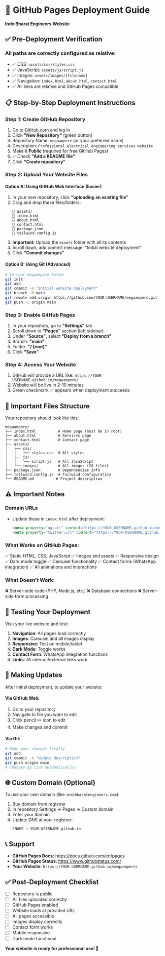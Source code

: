 # 🚀 GitHub Pages Deployment Guide
**Indo Bharat Engineers Website**

## ✅ Pre-Deployment Verification

### All paths are correctly configured as relative:
- ✅ CSS: `assets/css/styles.css`
- ✅ JavaScript: `assets/js/script.js`
- ✅ Images: `assets/images/[filename]`
- ✅ Navigation: `index.html`, `about.html`, `contact.html`
- ✅ All links are relative and GitHub Pages compatible

## 📋 Step-by-Step Deployment Instructions

### Step 1: Create GitHub Repository
1. Go to [GitHub.com](https://github.com) and log in
2. Click **"New Repository"** (green button)
3. Repository Name: `megaampere` (or your preferred name)
4. Description: `Professional electrical engineering services website`
5. Make it **Public** (required for free GitHub Pages)
6. ✅ Check **"Add a README file"**
7. Click **"Create repository"**

### Step 2: Upload Your Website Files

#### Option A: Using GitHub Web Interface (Easier)
1. In your new repository, click **"uploading an existing file"**
2. Drag and drop these files/folders:
   ```
   📁 assets/
   📄 index.html
   📄 about.html
   📄 contact.html
   📄 package.json
   📄 tailwind.config.js
   ```
3. **Important:** Upload the `assets` folder with all its contents
4. Scroll down, add commit message: "Initial website deployment"
5. Click **"Commit changes"**

#### Option B: Using Git (Advanced)
```bash
# In your megaampere folder
git init
git add .
git commit -m "Initial website deployment"
git branch -M main
git remote add origin https://github.com/YOUR-USERNAME/megaampere.git
git push -u origin main
```

### Step 3: Enable GitHub Pages
1. In your repository, go to **"Settings"** tab
2. Scroll down to **"Pages"** section (left sidebar)
3. Under **"Source"**, select **"Deploy from a branch"**
4. Branch: **"main"** 
5. Folder: **"/ (root)"**
6. Click **"Save"**

### Step 4: Access Your Website
1. GitHub will provide a URL like: `https://YOUR-USERNAME.github.io/megaampere/`
2. Website will be live in 2-10 minutes
3. Green checkmark ✅ appears when deployment succeeds

## 🔧 Important Files Structure
Your repository should look like this:
```
megaampere/
├── index.html          # Home page (must be in root)
├── about.html          # Services page
├── contact.html        # Contact page
├── assets/
│   ├── css/
│   │   └── styles.css  # All styles
│   ├── js/
│   │   └── script.js   # All JavaScript
│   └── images/         # All images (28 files)
├── package.json        # Dependencies info
├── tailwind.config.js  # Tailwind configuration
└── README.md          # Project description
```

## ⚠️ Important Notes

### Domain URLs
- Update these in `index.html` after deployment:
  ```html
  <meta property="og:url" content="https://YOUR-USERNAME.github.io/megaampere/">
  <meta property="twitter:url" content="https://YOUR-USERNAME.github.io/megaampere/">
  ```

### What Works on GitHub Pages:
✅ Static HTML, CSS, JavaScript
✅ Images and assets
✅ Responsive design
✅ Dark mode toggle
✅ Carousel functionality
✅ Contact forms (WhatsApp integration)
✅ All animations and interactions

### What Doesn't Work:
❌ Server-side code (PHP, Node.js, etc.)
❌ Database connections
❌ Server-side form processing

## 🧪 Testing Your Deployment

Visit your live website and test:
1. **Navigation**: All pages load correctly
2. **Images**: Carousel and all images display
3. **Responsive**: Test on mobile/tablet
4. **Dark Mode**: Toggle works
5. **Contact Form**: WhatsApp integration functions
6. **Links**: All internal/external links work

## 🔄 Making Updates

After initial deployment, to update your website:

#### Via GitHub Web:
1. Go to your repository
2. Navigate to file you want to edit
3. Click pencil ✏️ icon to edit
4. Make changes and commit

#### Via Git:
```bash
# Make your changes locally
git add .
git commit -m "Update description"
git push origin main
# Changes go live automatically!
```

## 🌐 Custom Domain (Optional)

To use your own domain (like `indobharatengineers.com`):
1. Buy domain from registrar
2. In repository Settings → Pages → Custom domain
3. Enter your domain
4. Update DNS at your registrar:
   ```
   CNAME → YOUR-USERNAME.github.io
   ```

## 📞 Support

- **GitHub Pages Docs**: https://docs.github.com/en/pages
- **GitHub Pages Status**: https://www.githubstatus.com/
- **Your Website**: `https://YOUR-USERNAME.github.io/megaampere/`

## ✅ Post-Deployment Checklist

- [ ] Repository is public
- [ ] All files uploaded correctly
- [ ] GitHub Pages enabled
- [ ] Website loads at provided URL
- [ ] All pages accessible
- [ ] Images display correctly
- [ ] Contact form works
- [ ] Mobile responsive
- [ ] Dark mode functional

**Your website is ready for professional use! 🎉**
